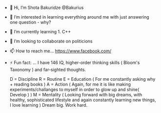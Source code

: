 - 👋 Hi, I’m Shota Bakuridze @Bakurius
- 👀 I’m interested in learning everything around me with just answering one question - why?
- 🌱 I’m currently learning 1. C++
- 💞️ I’m looking to collaborate on politicions
- 📫 How to reach me... https://www.facebook.com/ 
- ⚡ Fun fact: ... I have 146 IQ, higher-order thinking skills ( Bloom's Taxonomy ) and far-sighted thoughts.
  
  D = Discipline
  R = Routine
  E = Education ( For me constantly asking why + reading books )
  A = Action ( Again, for me it is like making experiments/challanges to myself in order to glow up and shine( Develop ) )
  M = Mentality ( Looking forward with big dreams, with healthy, sophisticated lifestyle and again constantly learning new things, I love learning )
  Dream big. Work hard. 

<!---
Bakurius/Bakurius is a ✨ special ✨ repository because its `README.md` (this file) appears on your GitHub profile.
You can click the Preview link to take a look at your changes.
--->
